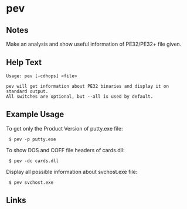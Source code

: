 # pev	

Notes
-------
Make an analysis and show useful information of PE32/PE32+ file given.

Help Text
-------
```
Usage: pev [-cdhops] <file>

pev will get information about PE32 binaries and display it on standard output.
All switches are optional, but --all is used by default.

```

Example Usage
-------
To get only the Product Version of putty.exe file:
```
 $ pev -p putty.exe
```

To show DOS and COFF file headers of cards.dll:
```
 $ pev -dc cards.dll
```

Display all possible information about svchost.exe file:
```
 $ pev svchost.exe
```

Links
-------

